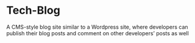 # Tech-Blog
A CMS-style blog site similar to a Wordpress site, where developers can publish their blog posts and comment on other developers’ posts as well
